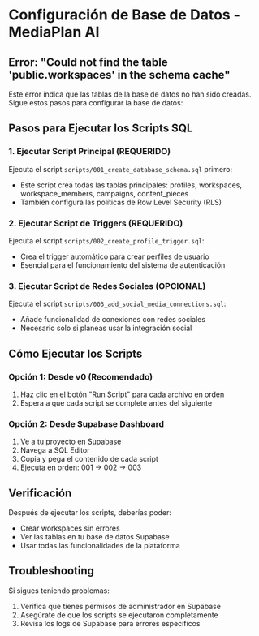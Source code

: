 # Configuración de Base de Datos - MediaPlan AI

## Error: "Could not find the table 'public.workspaces' in the schema cache"

Este error indica que las tablas de la base de datos no han sido creadas. Sigue estos pasos para configurar la base de datos:

## Pasos para Ejecutar los Scripts SQL

### 1. Ejecutar Script Principal (REQUERIDO)
Ejecuta el script `scripts/001_create_database_schema.sql` primero:
- Este script crea todas las tablas principales: profiles, workspaces, workspace_members, campaigns, content_pieces
- También configura las políticas de Row Level Security (RLS)

### 2. Ejecutar Script de Triggers (REQUERIDO)
Ejecuta el script `scripts/002_create_profile_trigger.sql`:
- Crea el trigger automático para crear perfiles de usuario
- Esencial para el funcionamiento del sistema de autenticación

### 3. Ejecutar Script de Redes Sociales (OPCIONAL)
Ejecuta el script `scripts/003_add_social_media_connections.sql`:
- Añade funcionalidad de conexiones con redes sociales
- Necesario solo si planeas usar la integración social

## Cómo Ejecutar los Scripts

### Opción 1: Desde v0 (Recomendado)
1. Haz clic en el botón "Run Script" para cada archivo en orden
2. Espera a que cada script se complete antes del siguiente

### Opción 2: Desde Supabase Dashboard
1. Ve a tu proyecto en Supabase
2. Navega a SQL Editor
3. Copia y pega el contenido de cada script
4. Ejecuta en orden: 001 → 002 → 003

## Verificación
Después de ejecutar los scripts, deberías poder:
- Crear workspaces sin errores
- Ver las tablas en tu base de datos Supabase
- Usar todas las funcionalidades de la plataforma

## Troubleshooting
Si sigues teniendo problemas:
1. Verifica que tienes permisos de administrador en Supabase
2. Asegúrate de que los scripts se ejecutaron completamente
3. Revisa los logs de Supabase para errores específicos
